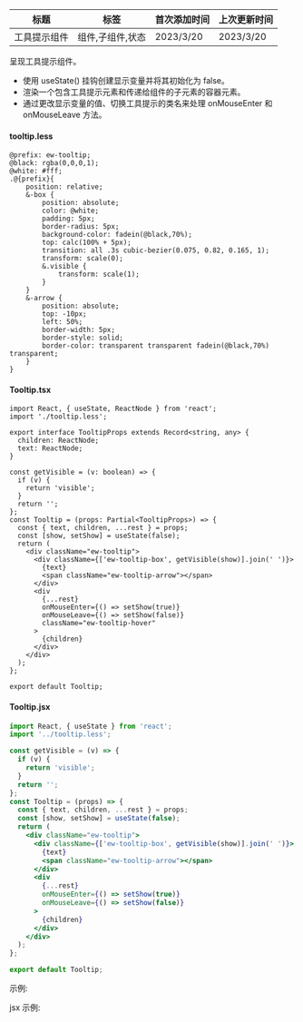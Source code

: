 | 标题         | 标签             | 首次添加时间 | 上次更新时间 |
| ------------ | ---------------- | ------------ | ------------ |
| 工具提示组件 | 组件,子组件,状态 | 2023/3/20    | 2023/3/20    |

呈现工具提示组件。

- 使用 useState() 挂钩创建显示变量并将其初始化为 false。
- 渲染一个包含工具提示元素和传递给组件的子元素的容器元素。
- 通过更改显示变量的值、切换工具提示的类名来处理 onMouseEnter 和 onMouseLeave 方法。

#### tooltip.less

```less
@prefix: ew-tooltip;
@black: rgba(0,0,0,1);
@white: #fff;
.@{prefix}{
    position: relative;
    &-box {
        position: absolute;
        color: @white;
        padding: 5px;
        border-radius: 5px;
        background-color: fadein(@black,70%);
        top: calc(100% + 5px);
        transition: all .3s cubic-bezier(0.075, 0.82, 0.165, 1);
        transform: scale(0);
        &.visible {
            transform: scale(1);
        }
    }
    &-arrow {
        position: absolute;
        top: -10px;
        left: 50%;
        border-width: 5px;
        border-style: solid;
        border-color: transparent transparent fadein(@black,70%) transparent;
    }
}
```

#### Tooltip.tsx

```tsx | pure
import React, { useState, ReactNode } from 'react';
import './tooltip.less';

export interface TooltipProps extends Record<string, any> {
  children: ReactNode;
  text: ReactNode;
}

const getVisible = (v: boolean) => {
  if (v) {
    return 'visible';
  }
  return '';
};
const Tooltip = (props: Partial<TooltipProps>) => {
  const { text, children, ...rest } = props;
  const [show, setShow] = useState(false);
  return (
    <div className="ew-tooltip">
      <div className={['ew-tooltip-box', getVisible(show)].join(' ')}>
        {text}
        <span className="ew-tooltip-arrow"></span>
      </div>
      <div
        {...rest}
        onMouseEnter={() => setShow(true)}
        onMouseLeave={() => setShow(false)}
        className="ew-tooltip-hover"
      >
        {children}
      </div>
    </div>
  );
};

export default Tooltip;
```

#### Tooltip.jsx

```jsx | pure
import React, { useState } from 'react';
import '../tooltip.less';

const getVisible = (v) => {
  if (v) {
    return 'visible';
  }
  return '';
};
const Tooltip = (props) => {
  const { text, children, ...rest } = props;
  const [show, setShow] = useState(false);
  return (
    <div className="ew-tooltip">
      <div className={['ew-tooltip-box', getVisible(show)].join(' ')}>
        {text}
        <span className="ew-tooltip-arrow"></span>
      </div>
      <div
        {...rest}
        onMouseEnter={() => setShow(true)}
        onMouseLeave={() => setShow(false)}
      >
        {children}
      </div>
    </div>
  );
};

export default Tooltip;
```

示例:

<code src="./Demo.tsx"></code>

jsx 示例:

<code src="./jsx/Demo.jsx"></code>
